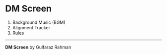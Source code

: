 # DM Screen

1. Background Music (BGM)
2. Alignment Tracker
3. Rules

---

**DM Screen** by Gulfaraz Rahman
